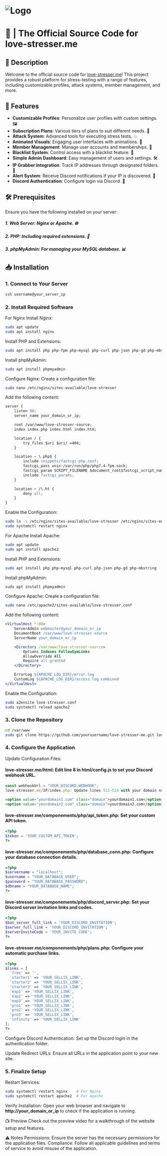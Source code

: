 # ![Logo](https://i.ibb.co/d5TBCCz/logo.png)

# 📃 | The Official Source Code for love-stresser.me

## 📜 Description

Welcome to the official source code for [love-stresser.me](https://love-stresser.me)! This project provides a robust platform for stress-testing with a range of features, including customizable profiles, attack systems, member management, and more.

## 🚀 Features

- **Customizable Profiles**: Personalize user profiles with custom settings. 🖼️
- **Subscription Plans**: Various tiers of plans to suit different needs. 💼
- **Attack System**: Advanced tools for executing stress tests. 💥
- **Animated Visuals**: Engaging user interfaces with animations. 🎨
- **Member Management**: Manage user accounts and memberships. 👥
- **Blacklist System**: Control access with a blacklist feature. 🚫
- **Simple Admin Dashboard**: Easy management of users and settings. 🛠️
- **IP Grabber Integration**: Track IP addresses through designated folders. 📡
- **Alert System**: Receive Discord notifications if your IP is discovered. 🚨
- **Discord Authentication**: Configure login via Discord. 🔐

## 🛠️ Prerequisites

Ensure you have the following installed on your server:

##### 1. **Web Server**: Nginx or Apache. 🌐
##### 2. **PHP**: Including required extensions. 🔧
##### 3. **phpMyAdmin**: For managing your MySQL database. 📊

## 📥 Installation

### 1. Connect to Your Server

```bash
ssh username@your_server_ip
```
### 2. Install Required Software

For Nginx
Install Nginx:
```bash
sudo apt update
sudo apt install nginx
```

Install PHP and Extensions:
```bash
sudo apt install php php-fpm php-mysql php-curl php-json php-gd php-mbstring
```
Install phpMyAdmin:
```bash
sudo apt install phpmyadmin
```

Configure Nginx: Create a configuration file:
```bash
sudo nano /etc/nginx/sites-available/love-stresser
```
Add the following content:
```apache
server {
    listen 80;
    server_name your_domain_or_ip;

    root /var/www/love-stresser-source;
    index index.php index.html index.htm;

    location / {
        try_files $uri $uri/ =404;
    }

    location ~ \.php$ {
        include snippets/fastcgi-php.conf;
        fastcgi_pass unix:/var/run/php/php7.4-fpm.sock;
        fastcgi_param SCRIPT_FILENAME $document_root$fastcgi_script_name;
        include fastcgi_params;
    }

    location ~ /\.ht {
        deny all;
    }
}
```

Enable the Configuration:
```bash
sudo ln -s /etc/nginx/sites-available/love-stresser /etc/nginx/sites-enabled/
sudo systemctl restart nginx
```
For Apache
Install Apache:
```bash
sudo apt update
sudo apt install apache2
```
Install PHP and Extensions:
```bash
sudo apt install php php-mysql php-curl php-json php-gd php-mbstring
```
Install phpMyAdmin:
```bash
sudo apt install phpmyadmin
```
Configure Apache: Create a configuration file:
```bash
sudo nano /etc/apache2/sites-available/love-stresser.conf
```
Add the following content:
```apache
<VirtualHost *:80>
    ServerAdmin webmaster@your_domain_or_ip
    DocumentRoot /var/www/love-stresser-source
    ServerName your_domain_or_ip

    <Directory /var/www/love-stresser-source>
        Options Indexes FollowSymLinks
        AllowOverride All
        Require all granted
    </Directory>

    ErrorLog ${APACHE_LOG_DIR}/error.log
    CustomLog ${APACHE_LOG_DIR}/access.log combined
</VirtualHost>
```
Enable the Configuration:
```bash
sudo a2ensite love-stresser.conf
sudo systemctl reload apache2
```
### 3. Clone the Repository
```bash
cd /var/www
sudo git clone https://github.com/yourusername/love-stresser-me.git love-stresser-source
```
### 4. Configure the Application
Update Configuration Files:

#### love-stresser.me/html: Edit line 8 in html/config.js to set your Discord webhook URL.
```javascript
const webhookUrl = "YOUR_DISCORD_WEBHOOK";
love-stresser.me/IP/index.php: Update lines 511-514 with your domain names.
```
```html
<option value="yourdomain1.com" class="domain">yourdomain1.com</option>
<option value="yourdomain2.com" class="domain">yourdomain2.com</option>
```
#### love-stresser.me/componements/php/api_token.php: Set your custom API token.
```php
<?php
$token = 'YOUR_CUSTOM_API_TOKEN';
?>
```
#### love-stresser.me/componements/php/database_conn.php: Configure your database connection details.
```php
<?php
$servername = "localhost";
$username = "YOUR_DATABASE_USER";
$password = "YOUR_DATABASE_PASSWORD";
$dbname = "YOUR_DATABASE_NAME";
?>
```
#### love-stresser.me/componements/php/discord_server.php: Set your Discord server invitation links and codes.

```php
<?php
$ban_server_full_link = 'YOUR_DISCORD_INVITATION';
$server_full_link = 'YOUR_DISCORD_INVITATION';
$serverInviteCode = 'YOUR_INVITE_CODE';
?>
```
#### love-stresser.me/componements/php/plans.php: Configure your automatic purchase links.
```php
<?php
$links = [
  'free' => '',
  'starter1' => 'YOUR_SELLIX_LINK',
  'starter2' => 'YOUR_SELLIX_LINK',
  'starter3' => 'YOUR_SELLIX_LINK',
  'exp1' => 'YOUR_SELLIX_LINK',
  'exp2' => 'YOUR_SELLIX_LINK',
  'exp3' => 'YOUR_SELLIX_LINK',
  'pro1' => 'YOUR_SELLIX_LINK',
  'pro2' => 'YOUR_SELLIX_LINK',
  'pro3' => 'YOUR_SELLIX_LINK',
  'infinity' => 'YOUR_SELLIX_LINK'
];
?>
```
Configure Discord Authentication: Set up the Discord login in the authentication folder.

Update Redirect URLs: Ensure all URLs in the application point to your new site.

### 5. Finalize Setup

Restart Services:
```bash
sudo systemctl restart nginx    # For Nginx
sudo systemctl restart apache2  # For Apache
```
Verify Installation: Open your web browser and navigate to **http://your_domain_or_ip** to check if the application is running.

📺 Preview
Check out the preview video for a walkthrough of the website setup and features.

⚠️ Notes
Permissions: Ensure the server has the necessary permissions for the application files.
Compliance: Follow all applicable guidelines and terms of service to avoid misuse of the application.
